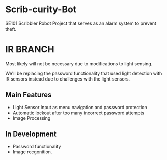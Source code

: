 Scrib-curity-Bot
================

SE101 Scribbler Robot Project that serves as an alarm system to prevent theft.

<h1>IR BRANCH</h1>
<p>Most likely will not be necessary due to modifications to light sensing.</p>
<p>
We'll be replacing the password functionality that used light detection with IR sensors instead due to challenges with the light sensors. 
</p>

<h2>Main Features</h2>
<ul>
  <li>Light Sensor Input as menu navigation and password protection</li>
  <li>Automatic lockout after too many incorrect password attempts</li>
  <li>Image Processing</li>
</ul>

<h2>In Development</h2>
<ul>
  <li>Password functionality</li>
  <li>Image recgonition. </li>
</ul>
